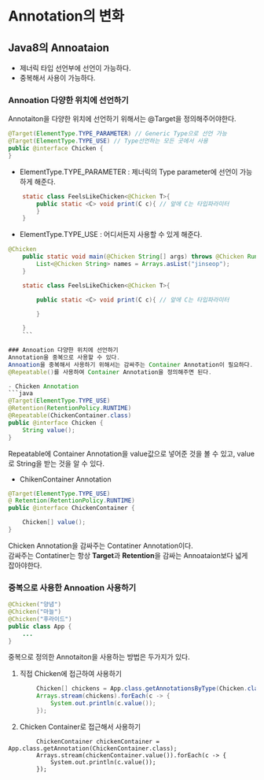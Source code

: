 # Annotation의 변화

## Java8의 Annoataion
- 제너릭 타입 선언부에 선언이 가능하다.
- 중복해서 사용이 가능하다.

### Annoation 다양한 위치에 선언하기
Annotaiton을 다양한 위치에 선언하기 위해서는 @Target을 정의해주어야한다.

```java
@Target(ElementType.TYPE_PARAMETER) // Generic Type으로 선언 가능
@Target(ElementType.TYPE_USE) // Type선언하는 모든 곳에서 사용
public @interface Chicken {
}
```
- ElementType.TYPE_PARAMETER : 제너릭의 Type parameter에 선언이 가능하게 해준다.
```java
    static class FeelsLikeChicken<@Chicken T>{
        public static <C> void print(C c){ // 앞에 C는 타입파라미터
        }
    }
```

- ElementType.TYPE_USE : 어디서든지 사용할 수 있게 해준다.
```java
@Chicken
    public static void main(@Chicken String[] args) throws @Chicken RuntimeException {
        List<@Chicken String> names = Arrays.asList("jinseop");
    }

    static class FeelsLikeChicken<@Chicken T>{

        public static <C> void print(C c){ // 앞에 C는 타입파라미터

        }

    }
    ```
    
### Annoation 다양한 위치에 선언하기 
Annotation을 중복으로 사용할 수 있다.  
Annoation을 중복해서 사용하기 위해서는 감싸주는 Container Annotation이 필요하다.
@Repeatable()를 사용하여 Container Annotation을 정의해주면 된다.

- Chicken Annotation
```java
@Target(ElementType.TYPE_USE)
@Retention(RetentionPolicy.RUNTIME)
@Repeatable(ChickenContainer.class)
public @interface Chicken {
    String value();
}
```
Repeatable에 Container Annotation을 value값으로 넣어준 것을 볼 수 있고, value로 String을 받는 것을 알 수 있다.

- ChikenContainer Annotation
```java
@Target(ElementType.TYPE_USE)
@ Retention(RetentionPolicy.RUNTIME)
public @interface ChickenContainer {

    Chicken[] value();
}
```
Chicken Annotation을 감싸주는 Contatiner Annotation이다.   
감싸주는 Contatiner는 항상 **Target**과 **Retention**을 감싸는 Annoataion보다 넓게 잡아야한다.

### 중복으로 사용한 Annoation 사용하기
```java
@Chicken("양념")
@Chicken("마늘")
@Chicken("후라이드")
public class App {
	...
}
```
중복으로 정의한 Annotaiton을 사용하는 방법은 두가지가 있다.

1. 직접 Chicken에 접근하여 사용하기
```java
        Chicken[] chickens = App.class.getAnnotationsByType(Chicken.class);
        Arrays.stream(chickens).forEach(c -> {
            System.out.println(c.value());
        });
```
2. Chicken Container로 접근해서 사용하기
```
        ChickenContainer chickenContainer = App.class.getAnnotation(ChickenContainer.class);
        Arrays.stream(chickenContainer.value()).forEach(c -> {
            System.out.println(c.value());
        });
```